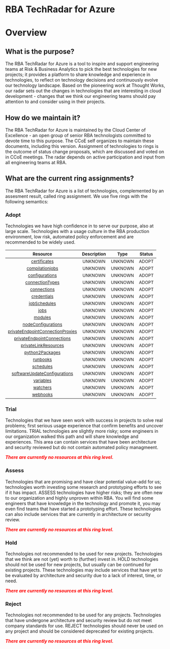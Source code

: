 
RBA TechRadar for Azure
=======================

# Overview

## What is the purpose?


The RBA TechRadar for Azure is a tool to inspire and support engineering teams at Risk & Business Analytics to pick the best technologies for new projects; it provides a platform to share knowledge and experience in technologies, to reflect on technology decisions and continuously evolve our technology landscape.  Based on the pioneering work at Thought Works, our radar sets out the changes in technologies that are interesting in cloud development - changes that we think our engineering teams should pay attention to and consider using in their projects.
## How do we maintain it?


The RBA TechRadar for Azure is maintained by the Cloud Center of Excellence - an open group of senior RBA technologists committed to devote time to this purpose.  The CCoE self organizes to maintain these documents, including this version.  Assignment of technologies to rings is the outcome of status change proposals, which are discussed and voted on in CCoE meetings.  The radar depends on active participation and input from all engineering teams at RBA.
## What are the current ring assignments?


The RBA TechRadar for Azure is a list of technologies, complemented by an assesment result, called ring assignment.  We use five rings with the following semantics:
### Adopt


Technologies we have high confidence in to serve our purpose, also at large scale.  Technologies with a usage culture in the RBA production environment, low risk, automated policy enforcement and are recommended to be widely used.  

|<sub>Resource</sub>|<sub>Description</sub>|<sub>Type</sub>|<sub>Status</sub>|
| :---: | :---: | :---: | :---: |
|<sub>[certificates](https://github.com/openrba/python-azure-techradar/tree/master/Microsoft.ADHybridHealthService/automationAccounts/certificates)</sub>|<sub>UNKNOWN</sub>|<sub>UNKNOWN</sub>|<sub>ADOPT</sub>|
|<sub>[compilationjobs](https://github.com/openrba/python-azure-techradar/tree/master/Microsoft.ADHybridHealthService/automationAccounts/compilationjobs)</sub>|<sub>UNKNOWN</sub>|<sub>UNKNOWN</sub>|<sub>ADOPT</sub>|
|<sub>[configurations](https://github.com/openrba/python-azure-techradar/tree/master/Microsoft.ADHybridHealthService/automationAccounts/configurations)</sub>|<sub>UNKNOWN</sub>|<sub>UNKNOWN</sub>|<sub>ADOPT</sub>|
|<sub>[connectionTypes](https://github.com/openrba/python-azure-techradar/tree/master/Microsoft.ADHybridHealthService/automationAccounts/connectionTypes)</sub>|<sub>UNKNOWN</sub>|<sub>UNKNOWN</sub>|<sub>ADOPT</sub>|
|<sub>[connections](https://github.com/openrba/python-azure-techradar/tree/master/Microsoft.ADHybridHealthService/automationAccounts/connections)</sub>|<sub>UNKNOWN</sub>|<sub>UNKNOWN</sub>|<sub>ADOPT</sub>|
|<sub>[credentials](https://github.com/openrba/python-azure-techradar/tree/master/Microsoft.ADHybridHealthService/automationAccounts/credentials)</sub>|<sub>UNKNOWN</sub>|<sub>UNKNOWN</sub>|<sub>ADOPT</sub>|
|<sub>[jobSchedules](https://github.com/openrba/python-azure-techradar/tree/master/Microsoft.ADHybridHealthService/automationAccounts/jobSchedules)</sub>|<sub>UNKNOWN</sub>|<sub>UNKNOWN</sub>|<sub>ADOPT</sub>|
|<sub>[jobs](https://github.com/openrba/python-azure-techradar/tree/master/Microsoft.ADHybridHealthService/automationAccounts/jobs)</sub>|<sub>UNKNOWN</sub>|<sub>UNKNOWN</sub>|<sub>ADOPT</sub>|
|<sub>[modules](https://github.com/openrba/python-azure-techradar/tree/master/Microsoft.ADHybridHealthService/automationAccounts/modules)</sub>|<sub>UNKNOWN</sub>|<sub>UNKNOWN</sub>|<sub>ADOPT</sub>|
|<sub>[nodeConfigurations](https://github.com/openrba/python-azure-techradar/tree/master/Microsoft.ADHybridHealthService/automationAccounts/nodeConfigurations)</sub>|<sub>UNKNOWN</sub>|<sub>UNKNOWN</sub>|<sub>ADOPT</sub>|
|<sub>[privateEndpointConnectionProxies](https://github.com/openrba/python-azure-techradar/tree/master/Microsoft.ADHybridHealthService/automationAccounts/privateEndpointConnectionProxies)</sub>|<sub>UNKNOWN</sub>|<sub>UNKNOWN</sub>|<sub>ADOPT</sub>|
|<sub>[privateEndpointConnections](https://github.com/openrba/python-azure-techradar/tree/master/Microsoft.ADHybridHealthService/automationAccounts/privateEndpointConnections)</sub>|<sub>UNKNOWN</sub>|<sub>UNKNOWN</sub>|<sub>ADOPT</sub>|
|<sub>[privateLinkResources](https://github.com/openrba/python-azure-techradar/tree/master/Microsoft.ADHybridHealthService/automationAccounts/privateLinkResources)</sub>|<sub>UNKNOWN</sub>|<sub>UNKNOWN</sub>|<sub>ADOPT</sub>|
|<sub>[python2Packages](https://github.com/openrba/python-azure-techradar/tree/master/Microsoft.ADHybridHealthService/automationAccounts/python2Packages)</sub>|<sub>UNKNOWN</sub>|<sub>UNKNOWN</sub>|<sub>ADOPT</sub>|
|<sub>[runbooks](https://github.com/openrba/python-azure-techradar/tree/master/Microsoft.ADHybridHealthService/automationAccounts/runbooks)</sub>|<sub>UNKNOWN</sub>|<sub>UNKNOWN</sub>|<sub>ADOPT</sub>|
|<sub>[schedules](https://github.com/openrba/python-azure-techradar/tree/master/Microsoft.ADHybridHealthService/automationAccounts/schedules)</sub>|<sub>UNKNOWN</sub>|<sub>UNKNOWN</sub>|<sub>ADOPT</sub>|
|<sub>[softwareUpdateConfigurations](https://github.com/openrba/python-azure-techradar/tree/master/Microsoft.ADHybridHealthService/automationAccounts/softwareUpdateConfigurations)</sub>|<sub>UNKNOWN</sub>|<sub>UNKNOWN</sub>|<sub>ADOPT</sub>|
|<sub>[variables](https://github.com/openrba/python-azure-techradar/tree/master/Microsoft.ADHybridHealthService/automationAccounts/variables)</sub>|<sub>UNKNOWN</sub>|<sub>UNKNOWN</sub>|<sub>ADOPT</sub>|
|<sub>[watchers](https://github.com/openrba/python-azure-techradar/tree/master/Microsoft.ADHybridHealthService/automationAccounts/watchers)</sub>|<sub>UNKNOWN</sub>|<sub>UNKNOWN</sub>|<sub>ADOPT</sub>|
|<sub>[webhooks](https://github.com/openrba/python-azure-techradar/tree/master/Microsoft.ADHybridHealthService/automationAccounts/webhooks)</sub>|<sub>UNKNOWN</sub>|<sub>UNKNOWN</sub>|<sub>ADOPT</sub>|

### Trial


Technologies that we have seen work with success in projects to solve real problems;  first serious usage experience that confirm benefits and uncover limitations.  TRIAL technologies are slightly more risky; some engineers in our organization walked this path and will share knowledge and experiences.  This area can contain services that have been architecture and security reviewed but do not contain automated policy managmeent.  
  
***<font color="red"> There are currently no resources at this ring level. </font>***
### Assess


Technologies that are promising and have clear potential value-add for us; technologies worth investing some research and prototyping efforts to see if it has impact.  ASSESS technologies have higher risks;  they are often new to our organization and highly unproven within RBA.  You will find some engineers that have knowledge in the technology and promote it, you may even find teams that have started a prototyping effort.  These technologies can also include services that are currently in architecture or security review.  
  
***<font color="red"> There are currently no resources at this ring level. </font>***
### Hold


Technologies not recommended to be used for new projects. Technologies that we think are not (yet) worth to (further) invest in.  HOLD technologies should not be used for new projects, but usually can be continued for existing projects.  These technologies may include services that have yet to be evaluated by architecture and security due to a lack of interest, time, or need.  
  
***<font color="red"> There are currently no resources at this ring level. </font>***
### Reject


Technologies not recommended to be used for any projects. Technologies that have undergone architecture and security review but do not meet company standards for use.  REJECT technologies should never be used on any project and should be considered deprecated for existing projects.  
  
***<font color="red"> There are currently no resources at this ring level. </font>***